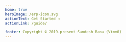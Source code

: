 ```yaml
---
home: true
heroImage: /erp-icon.svg
actionText: Get Started →
actionLink: /guide/

footer: Copyright © 2019-present Sandesh Rana (Vimm0)
--- 
```

